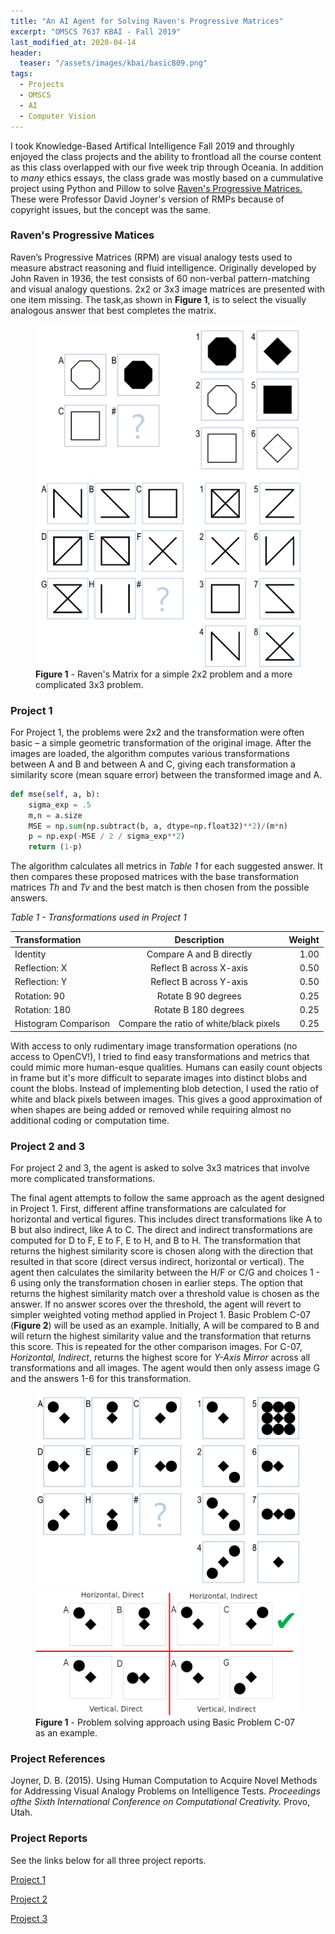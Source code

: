 ```yaml
---
title: "An AI Agent for Solving Raven's Progressive Matrices"
excerpt: "OMSCS 7637 KBAI - Fall 2019"
last_modified_at: 2020-04-14
header:
  teaser: "/assets/images/kbai/basicB09.png"
tags: 
  - Projects
  - OMSCS
  - AI
  - Computer Vision
---
```


I took Knowledge-Based Artifical Intelligence Fall 2019 and throughly enjoyed the class projects and the ability to frontload all the course content as this class overlapped with our five week trip through Oceania.
In addition to *many* ethics essays, the class grade was mostly based on a cummulative project using Python and Pillow to solve <a href="https://en.wikipedia.org/wiki/Raven%27s_Progressive_Matrices" target="_blank">Raven's Progressive Matrices.</a> These were Professor David Joyner's version of RMPs because of copyright issues, but the concept was the same.


### Raven's Progressive Matices
Raven’s Progressive Matrices (RPM) are visual analogy tests used to measure abstract reasoning and fluid intelligence. Originally developed by John Raven in 1936, the test consists of 60 non-verbal pattern-matching and visual analogy questions. 2x2 or 3x3 image matrices are presented with one item missing. The task,as shown in **Figure 1**, is to select the visually analogous answer that best completes the matrix.

<figure class="half">
    <a href="/assets/images/kbai/basicB09.png"><img src="/assets/images/kbai/basicB09.png"></a>
    <a href="/assets/images/kbai/basicE08.png"><img src="/assets/images/kbai/basicE08.png"></a>
    <figcaption><b>Figure 1</b> - Raven's Matrix for a simple 2x2 problem and a more complicated 3x3 problem.</figcaption>
</figure>


### Project 1
For Project 1, the problems were 2x2 and the transformation were often basic – a simple geometric transformation of the original image. After the images are loaded, the algorithm computes various transformations between A and B and between A and C, giving each transformation a similarity score (mean square error) between the transformed image and A.

```python
def mse(self, a, b):
    sigma_exp = .5
    m,n = a.size
    MSE = np.sum(np.subtract(b, a, dtype=np.float32)**2)/(m*n)
    p = np.exp(-MSE / 2 / sigma_exp**2)
    return (1-p)
```
The algorithm calculates all metrics in *Table 1* for each suggested answer. It then compares these proposed matrices with the base transformation matrices *Th* and *Tv* and the best match is then chosen from the possible answers.

*Table 1 - Transformations used in Project 1*

| **Transformation**    | **Description**                           | **Weight**|
|:-------------         |:-------------:                            | -----:    |
| Identity              | Compare A and B directly                  |1.00       |
| Reflection: X         | Reflect B across X-axis                   |0.50       |
| Reflection: Y         | Reflect B across Y-axis                   |0.50       |
| Rotation: 90          | Rotate B 90 degrees                       |0.25       |
| Rotation: 180         | Rotate B 180 degrees                      |0.25       |
| Histogram Comparison  | Compare the ratio of white/black pixels   |0.25       |


With access to only rudimentary image transformation operations (no access to OpenCV!), I tried to find easy transformations and metrics that could mimic more human-esque qualities. Humans can easily count objects in frame but it's more difficult to separate images into distinct blobs and count the blobs. Instead of implementing blob detection, I used the ratio of white and black pixels between images. This gives a good approximation of when shapes are being added or removed while requiring almost no additional coding or computation time.

### Project 2 and 3

For project 2 and 3, the agent is asked to solve 3x3 matrices that involve more complicated transformations.

The final agent attempts to follow the same approach as the agent designed in Project 1. First, different affine transformations are calculated for horizontal and vertical figures. This includes direct transformations like A to B but also indirect, like A to C. The direct and indirect transformations are computed for D to F, E to F, E to H, and B to H. The transformation that returns the highest similarity score is chosen along with the direction that resulted in that score (direct versus indirect, horizontal or vertical).
The agent then calculates the similarity between the H/F or C/G and choices 1 - 6 using only the transformation chosen in earlier steps. The option that returns the highest similarity match over a threshold value is chosen as the answer. If no answer scores over the threshold, the agent will revert to simpler weighted voting method applied in Project 1.
Basic Problem C-07 (**Figure 2**) will be used as an example. Initially, A will be compared to B and will return the highest similarity value and the transformation that returns this score. This is repeated for the other comparison images. For C-07, *Horizontal, Indirect*, returns the highest score for *Y-Axis Mirror* across all transformations and all images. The agent would then only assess image G and the answers 1-6 for this transformation.

<figure class="half">
    <a href="/assets/images/kbai/basicC07.png"><img src="/assets/images/kbai/basicC07.png"></a>
    <a href="/assets/images/kbai/problem_approach.png"><img src="/assets/images/kbai/problem_approach.png"></a>
    <figcaption><b>Figure 1</b> - Problem solving approach using Basic Problem C-07 as an example.</figcaption>
</figure>

### Project References
Joyner, D. B. (2015). Using Human Computation to Acquire Novel Methods for Addressing Visual Analogy Problems on Intelligence Tests. *Proceedings ofthe Sixth International Conference on Computational Creativity.* Provo, Utah.


### Project Reports
See the links below for all three project reports.

<a href="/downloads/kbai/Project1_Micatka.pdf" target="_blank">Project 1</a>

<a href="/downloads/kbai/Project2_Micatka.pdf" target="_blank">Project 2</a>

<a href="/downloads/kbai/Project3_Micatka.pdf" target="_blank">Project 3</a>
